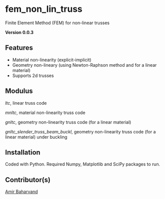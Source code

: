 # fem_non_lin_truss
Finite Element Method (FEM) for non-linear trusses

**Version 0.0.3**

## Features
- Material non-linearity (explicit-implicit)
- Geometry non-lineary (using Newton-Raphson method and for a linear material)
- Supports 2d trusses

## Modulus
*ltc*, linear truss code

*mnltc*, material non-linearity truss code 

*gnltc*, geometry non-linearity truss code (for a linear material)

*gnltc_slender_truss_beam_buckl*, geometry non-linearity truss code (for a linear material) under buckling

## Installation
Coded with Python. Required Numpy, Matplotlib and SciPy packages to run.

## Contributor(s)
[Amir Baharvand](ambahar@outlook.com)
